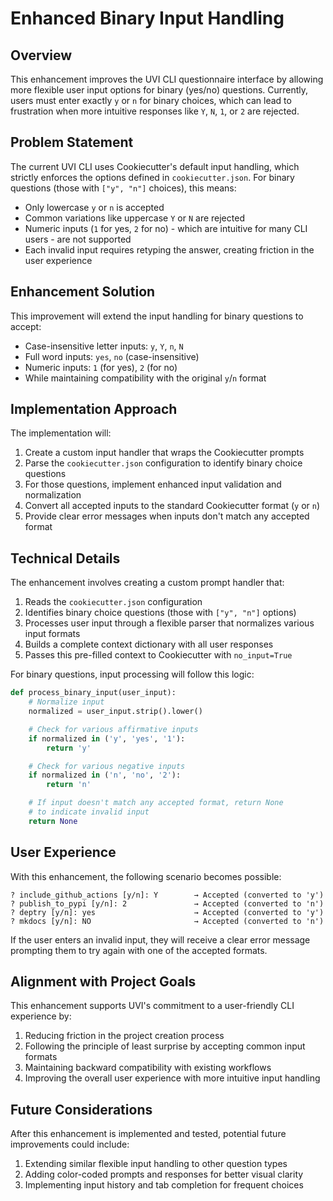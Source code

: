 # Enhanced Binary Input Handling

## Overview

This enhancement improves the UVI CLI questionnaire interface by allowing more flexible user input options for binary (yes/no) questions. Currently, users must enter exactly `y` or `n` for binary choices, which can lead to frustration when more intuitive responses like `Y`, `N`, `1`, or `2` are rejected.

## Problem Statement

The current UVI CLI uses Cookiecutter's default input handling, which strictly enforces the options defined in `cookiecutter.json`. For binary questions (those with `["y", "n"]` choices), this means:

- Only lowercase `y` or `n` is accepted
- Common variations like uppercase `Y` or `N` are rejected
- Numeric inputs (`1` for yes, `2` for no) - which are intuitive for many CLI users - are not supported
- Each invalid input requires retyping the answer, creating friction in the user experience

## Enhancement Solution

This improvement will extend the input handling for binary questions to accept:

- Case-insensitive letter inputs: `y`, `Y`, `n`, `N`
- Full word inputs: `yes`, `no` (case-insensitive)
- Numeric inputs: `1` (for yes), `2` (for no)
- While maintaining compatibility with the original `y`/`n` format

## Implementation Approach

The implementation will:

1. Create a custom input handler that wraps the Cookiecutter prompts
2. Parse the `cookiecutter.json` configuration to identify binary choice questions
3. For those questions, implement enhanced input validation and normalization
4. Convert all accepted inputs to the standard Cookiecutter format (`y` or `n`)
5. Provide clear error messages when inputs don't match any accepted format

## Technical Details

The enhancement involves creating a custom prompt handler that:

1. Reads the `cookiecutter.json` configuration
2. Identifies binary choice questions (those with `["y", "n"]` options)
3. Processes user input through a flexible parser that normalizes various input formats
4. Builds a complete context dictionary with all user responses
5. Passes this pre-filled context to Cookiecutter with `no_input=True`

For binary questions, input processing will follow this logic:

```python
def process_binary_input(user_input):
    # Normalize input
    normalized = user_input.strip().lower()

    # Check for various affirmative inputs
    if normalized in ('y', 'yes', '1'):
        return 'y'

    # Check for various negative inputs
    if normalized in ('n', 'no', '2'):
        return 'n'

    # If input doesn't match any accepted format, return None
    # to indicate invalid input
    return None
```

## User Experience

With this enhancement, the following scenario becomes possible:

```
? include_github_actions [y/n]: Y        → Accepted (converted to 'y')
? publish_to_pypi [y/n]: 2               → Accepted (converted to 'n')
? deptry [y/n]: yes                      → Accepted (converted to 'y')
? mkdocs [y/n]: NO                       → Accepted (converted to 'n')
```

If the user enters an invalid input, they will receive a clear error message prompting them to try again with one of the accepted formats.

## Alignment with Project Goals

This enhancement supports UVI's commitment to a user-friendly CLI experience by:

1. Reducing friction in the project creation process
2. Following the principle of least surprise by accepting common input formats
3. Maintaining backward compatibility with existing workflows
4. Improving the overall user experience with more intuitive input handling

## Future Considerations

After this enhancement is implemented and tested, potential future improvements could include:

1. Extending similar flexible input handling to other question types
2. Adding color-coded prompts and responses for better visual clarity
3. Implementing input history and tab completion for frequent choices
